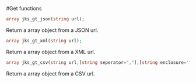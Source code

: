 #Get functions
```php
array jks_gt_json(string url);
```
Return a array object from a JSON url.

```php
array jks_gt_xml(string url);
```
Return a array object from a XML url.

```php
array jks_gt_csv(string url,[string seperator=","],[string enclosure='"'],[string escape="\\n"]);
```
Return a array object from a CSV url.
